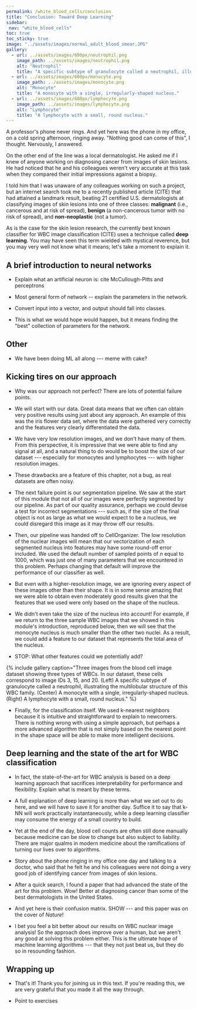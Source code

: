 ```yaml
---
permalink: /white_blood_cells/conclusion
title: "Conclusion: Toward Deep Learning"
sidebar:
 nav: "white_blood_cells"
toc: true
toc_sticky: true
image: "../assets/images/normal_adult_blood_smear.JPG"
gallery:
  - url: ../assets/images/600px/neutrophil.png
    image_path: ../assets/images/neutrophil.png
    alt: "Neutrophil"
    title: "A specific subtype of granulocyte called a neutrophil, illustrating the multilobular structure of this WBC family."
  - url: ../assets/images/600px/monocyte.png
    image_path: ../assets/images/monocyte.png
    alt: "Monocyte"
    title: "A monocyte with a single, irregularly-shaped nucleus."
  - url: ../assets/images/600px/lymphocyte.png
    image_path: ../assets/images/lymphocyte.png
    alt: "Lymphocyte"
    title: "A lymphocyte with a small, round nucleus."
---
```


A professor's phone never rings. And yet here was the phone in my office, on a cold spring afternoon, ringing away. "Nothing good can come of this", I thought. Nervously, I answered.

On the other end of the line was a local dermatologist. He asked me if I knew of anyone working on diagnosing cancer from images of skin lesions. He had noticed that he and his colleagues weren't very accurate at this task when they compared their initial impressions against a biopsy.

I told him that I was unaware of any colleagues working on such a project, but an internet search took me to a recently published article (CITE) that had attained a landmark result, beating 21 certified U.S. dermatologists at classifying images of skin lesions into one of three classes: **malignant** (i.e., cancerous and at risk of spread), **benign** (a non-cancerous tumor with no risk of spread), and **non-neoplastic** (not a tumor).

As is the case for the skin lesion research, the currently best known classifier for WBC image classification (CITE) uses a technique called **deep learning**. You may have seen this term wielded with mystical reverence, but you may very well not know what it means; let's take a moment to explain it.

## A brief introduction to neural networks

* Explain what an artificial neuron is: cite McCullough-Pitts and perceptrons

* Most general form of network -- explain the parameters in the network.

* Convert input into a vector, and output should fall into classes.

* This is what we would hope would happen, but it means finding the "best" collection of parameters for the network.

## Other

* We have been doing ML all along --- meme with cake?

## Kicking tires on our approach

* Why was our approach not perfect? There are lots of potential failure points.

* We will start with our data. Great data means that we often can obtain very positive results using just about any approach. An example of this was the iris flower data set, where the data were gathered very correctly and the features very clearly differentiated the data.

* We have very low resolution images, and we don't have many of them. From this perspective, it is impressive that we were able to find any signal at all, and a natural thing to do would be to boost the size of our dataset --- especially for monocytes and lymphocytes --- with higher resolution images.

* These drawbacks are a feature of this chapter, not a bug, as real datasets are often noisy.

* The next failure point is our segmentation pipeline. We saw at the start of this module that not all of our images were perfectly segmented by our pipeline. As part of our quality assurance, perhaps we could devise a test for incorrect segmentations --- such as, if the size of the final object is not as large as what we would expect to be a nucleus, we could disregard this image as it may throw off our results.

* Then, our pipeline was handed off to CellOrganizer. The low resolution of the nuclear images will mean that our vectorization of each segmented nucleus into features may have some round-off error included. We used the default number of sampled points of *n* equal to 1000, which was just one of many parameters that we encountered in this problem. Perhaps changing that default will improve the performance of our classifier as well.

* But even with a higher-resolution image, we are ignoring every aspect of these images other than their shape. It is in some sense amazing that we were able to obtain even moderately good results given that the features that we used were only based on the shape of the nucleus.

*  We didn't even take the size of the nucleus into account! For example, if we return to the three sample WBC images that we showed in this module's introduction, reproduced below, then we will see that the monocyte nucleus is much smaller than the other two nuclei. As a result, we could add a feature to our dataset that represents the total area of the nucleus.

* STOP: What other features could we potentially add?

{% include gallery caption="Three images from the blood cell image dataset showing three types of WBCs. In our dataset, these cells correspond to image IDs 3, 15, and 20. (Left) A specific subtype of granulocyte called a neutrophil, illustrating the multilobular structure of this WBC family. (Center) A monocyte with a single, irregularly-shaped nucleus. (Right) A lymphocyte with a small, round nucleus." %}

* Finally, for the classification itself. We used k-nearest neighbors because it is intuitive and straightforward to explain to newcomers. There is nothing wrong with using a simple approach, but perhaps a more advanced algorithm that is not simply based on the nearest point in the shape space will be able to make more intelligent decisions.

## Deep learning and the state of the art for WBC classification

* In fact, the state-of-the-art for WBC analysis is based on a deep learning approach that sacrifices interpretability for performance and flexibility. Explain what is meant by these terms.

* A full explanation of deep learning is more than what we set out to do here, and we will have to save it for another day. Suffice it to say that k-NN will work practically instantaneously, while a deep learning classifier may consume the energy of a small country to build.

* Yet at the end of the day, blood cell counts are often still done manually because medicine can be slow to change but also subject to liability. There are major qualms in modern medicine about the ramifications of turning our lives over to algorithms.

* Story about the phone ringing in my office one day and talking to a doctor, who said that he felt he and his colleagues were not doing a very good job of identifying cancer from images of skin lesions.

* After a quick search, I found a paper that had advanced the state of the art for this problem. Wow! Better at diagnosing cancer than some of the best dermatologists in the United States.

* And yet here is their confusion matrix. SHOW --- and this paper was on the cover of *Nature*!

* I bet you feel a bit better about our results on WBC nuclear image analysis! So the approach does improve over a human, but we aren't any good at solving this problem either. This is the ultimate hope of machine learning algorithms --- that they not just beat us, but they do so in resounding fashion.

## Wrapping up

* That's it! Thank you for joining us in this text. If you're reading this, we are very grateful that you made it all the way through.

* Point to exercises
